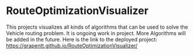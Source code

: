 # RouteOptimizationVisualizer

This projects visualizes all kinds of algorithms that can be used to solve the Vehicle routing problem.
It is ongoing work in project. More Algorithms will be added in the future.
Here is the link to the deployed project: https://grapentt.github.io/RouteOptimizationVisualizer/
